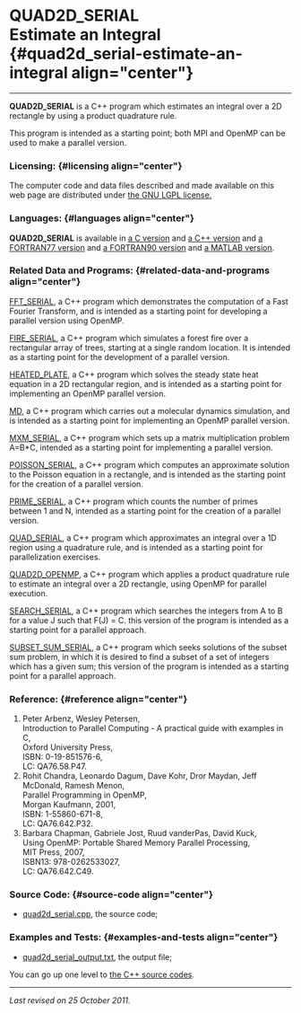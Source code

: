 QUAD2D\_SERIAL\
Estimate an Integral {#quad2d_serial-estimate-an-integral align="center"}
====================

------------------------------------------------------------------------

**QUAD2D\_SERIAL** is a C++ program which estimates an integral over a
2D rectangle by using a product quadrature rule.

This program is intended as a starting point; both MPI and OpenMP can be
used to make a parallel version.

### Licensing: {#licensing align="center"}

The computer code and data files described and made available on this
web page are distributed under [the GNU LGPL
license.](../../txt/gnu_lgpl.txt)

### Languages: {#languages align="center"}

**QUAD2D\_SERIAL** is available in [a C
version](../../c_src/quad2d_serial/quad2d_serial.md) and [a C++
version](../../master/quad2d_serial/quad2d_serial.md) and [a
FORTRAN77 version](../../f77_src/quad2d_serial/quad2d_serial.md) and
[a FORTRAN90 version](../../f_src/quad2d_serial/quad2d_serial.md) and
[a MATLAB version](../../m_src/quad2d_serial/quad2d_serial.md).

### Related Data and Programs: {#related-data-and-programs align="center"}

[FFT\_SERIAL](../../master/fft_serial/fft_serial.md), a C++ program
which demonstrates the computation of a Fast Fourier Transform, and is
intended as a starting point for developing a parallel version using
OpenMP.

[FIRE\_SERIAL](../../master/fire_serial/fire_serial.md), a C++
program which simulates a forest fire over a rectangular array of trees,
starting at a single random location. It is intended as a starting point
for the development of a parallel version.

[HEATED\_PLATE](../../master/heated_plate/heated_plate.md), a C++
program which solves the steady state heat equation in a 2D rectangular
region, and is intended as a starting point for implementing an OpenMP
parallel version.

[MD](../../master/md/md.md), a C++ program which carries out a
molecular dynamics simulation, and is intended as a starting point for
implementing an OpenMP parallel version.

[MXM\_SERIAL](../../master/mxm_serial/mxm_serial.md), a C++ program
which sets up a matrix multiplication problem A=B\*C, intended as a
starting point for implementing a parallel version.

[POISSON\_SERIAL](../../master/poisson_serial/poisson_serial.md), a
C++ program which computes an approximate solution to the Poisson
equation in a rectangle, and is intended as the starting point for the
creation of a parallel version.

[PRIME\_SERIAL](../../master/prime_serial/prime_serial.md), a C++
program which counts the number of primes between 1 and N, intended as a
starting point for the creation of a parallel version.

[QUAD\_SERIAL](../../master/quad_serial/quad_serial.md), a C++
program which approximates an integral over a 1D region using a
quadrature rule, and is intended as a starting point for parallelization
exercises.

[QUAD2D\_OPENMP](../../master/quad2d_openmp/quad2d_openmp.md), a C++
program which applies a product quadrature rule to estimate an integral
over a 2D rectangle, using OpenMP for parallel execution.

[SEARCH\_SERIAL](../../master/search_serial/search_serial.md), a C++
program which searches the integers from A to B for a value J such that
F(J) = C. this version of the program is intended as a starting point
for a parallel approach.

[SUBSET\_SUM\_SERIAL](../../master/subset_sum_serial/subset_sum_serial.md),
a C++ program which seeks solutions of the subset sum problem, in which
it is desired to find a subset of a set of integers which has a given
sum; this version of the program is intended as a starting point for a
parallel approach.

### Reference: {#reference align="center"}

1.  Peter Arbenz, Wesley Petersen,\
    Introduction to Parallel Computing - A practical guide with examples
    in C,\
    Oxford University Press,\
    ISBN: 0-19-851576-6,\
    LC: QA76.58.P47.
2.  Rohit Chandra, Leonardo Dagum, Dave Kohr, Dror Maydan, Jeff
    McDonald, Ramesh Menon,\
    Parallel Programming in OpenMP,\
    Morgan Kaufmann, 2001,\
    ISBN: 1-55860-671-8,\
    LC: QA76.642.P32.
3.  Barbara Chapman, Gabriele Jost, Ruud vanderPas, David Kuck,\
    Using OpenMP: Portable Shared Memory Parallel Processing,\
    MIT Press, 2007,\
    ISBN13: 978-0262533027,\
    LC: QA76.642.C49.

### Source Code: {#source-code align="center"}

-   [quad2d\_serial.cpp](quad2d_serial.cpp), the source code;

### Examples and Tests: {#examples-and-tests align="center"}

-   [quad2d\_serial\_output.txt](quad2d_serial_output.txt), the output
    file;

You can go up one level to [the C++ source codes](../cpp_src.md).

------------------------------------------------------------------------

*Last revised on 25 October 2011.*
